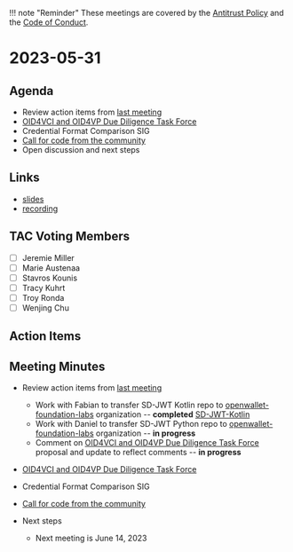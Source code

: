 !!! note "Reminder"
    These meetings are covered by the [Antitrust Policy](../governance/antitrust.md) and the [Code of Conduct](../governance/code-of-conduct.md).

# 2023-05-31

## Agenda
- Review action items from [last meeting](./2023-05-17.md#action-items)
- [OID4VCI and OID4VP Due Diligence Task Force](https://github.com/openwallet-foundation/tac/issues/23)
- Credential Format Comparison SIG
- [Call for code from the community](https://github.com/openwallet-foundation/project-proposals)
- Open discussion and next steps

## Links
- [slides](https://docs.google.com/presentation/d/1lNWzRWbwDGtKOEkt4VxNU45Ac6EEVnWkD1lqIbmpljg/edit?usp=sharing)
- [recording]()

## TAC Voting Members

- [ ] Jeremie Miller
- [ ] Marie Austenaa
- [ ] Stavros Kounis
- [ ] Tracy Kuhrt
- [ ] Troy Ronda
- [ ] Wenjing Chu

## Action Items

## Meeting Minutes
- Review action items from [last meeting](./2023-05-17.md#action-items)
    - Work with Fabian to transfer SD-JWT Kotlin repo to [openwallet-foundation-labs](https://github.com/openwallet-foundation-labs) organization -- **completed** [SD-JWT-Kotlin](https://github.com/openwallet-foundation-lab/SD-JWT-Kotlin)
    - Work with Daniel to transfer SD-JWT Python repo to [openwallet-foundation-labs](https://github.com/openwallet-foundation-labs) organization -- **in progress**
    - Comment on [OID4VCI and OID4VP Due Diligence Task Force](https://github.com/openwallet-foundation/tac/issues/23) proposal and update to reflect comments -- **in progress**

- [OID4VCI and OID4VP Due Diligence Task Force](https://github.com/openwallet-foundation/tac/issues/23)

- Credential Format Comparison SIG

- [Call for code from the community](https://github.com/openwallet-foundation/project-proposals)

- Next steps
    - Next meeting is June 14, 2023
